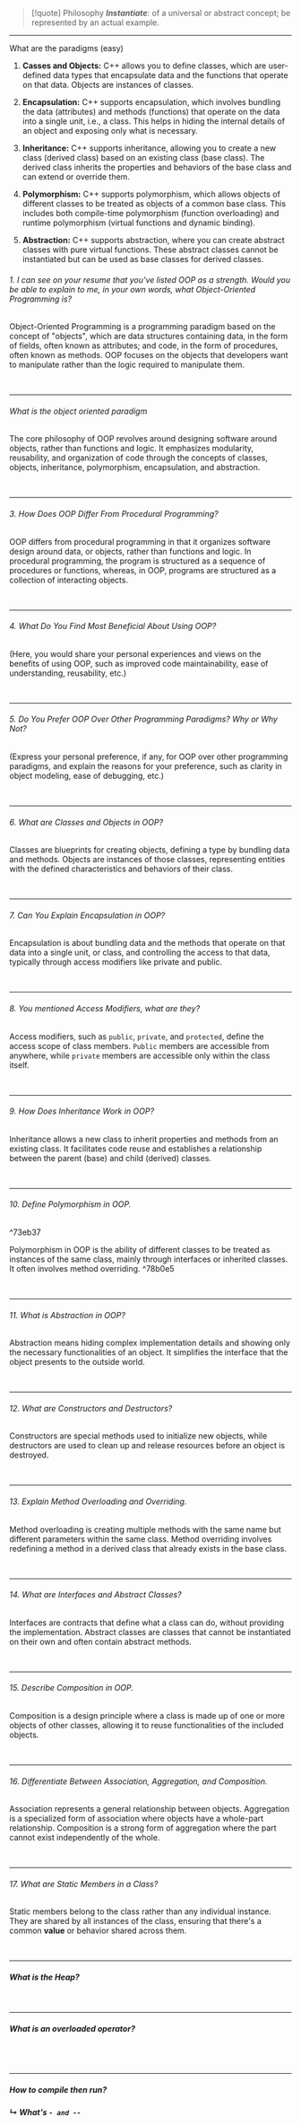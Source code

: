 > [!quote] Philosophy
> ***Instantiate***: of a universal or abstract concept; be represented by an actual example.



---

What are the paradigms (easy) 

1. **Casses and Objects:** C++ allows you to define classes, which are user-defined data types that encapsulate data and the functions that operate on that data. Objects are instances of classes.
    
2. **Encapsulation:** C++ supports encapsulation, which involves bundling the data (attributes) and methods (functions) that operate on the data into a single unit, i.e., a class. This helps in hiding the internal details of an object and exposing only what is necessary.
    
3. **Inheritance:** C++ supports inheritance, allowing you to create a new class (derived class) based on an existing class (base class). The derived class inherits the properties and behaviors of the base class and can extend or override them.
    
4. **Polymorphism:** C++ supports polymorphism, which allows objects of different classes to be treated as objects of a common base class. This includes both compile-time polymorphism (function overloading) and runtime polymorphism (virtual functions and dynamic binding).
    
5. **Abstraction:** C++ supports abstraction, where you can create abstract classes with pure virtual functions. These abstract classes cannot be instantiated but can be used as base classes for derived classes.
###### 1. I can see on your resume that you've listed OOP as a strength. Would you be able to explain to me, in your own words, what Object-Oriented Programming is?

Object-Oriented Programming is a programming paradigm based on the concept of "objects", which are data structures containing data, in the form of fields, often known as attributes; and code, in the form of procedures, often known as methods. OOP focuses on the objects that developers want to manipulate rather than the logic required to manipulate them.

<br>

---

###### What is the object oriented paradigm

The core philosophy of OOP revolves around designing software around objects, rather than functions and logic. It emphasizes modularity, reusability, and organization of code through the concepts of classes, objects, inheritance, polymorphism, encapsulation, and abstraction.

<br>

---

###### 3. How Does OOP Differ From Procedural Programming?
OOP differs from procedural programming in that it organizes software design around data, or objects, rather than functions and logic. In procedural programming, the program is structured as a sequence of procedures or functions, whereas, in OOP, programs are structured as a collection of interacting objects.

<br>

---

###### 4. What Do You Find Most Beneficial About Using OOP?
(Here, you would share your personal experiences and views on the benefits of using OOP, such as improved code maintainability, ease of understanding, reusability, etc.)

<br>

---

###### 5. Do You Prefer OOP Over Other Programming Paradigms? Why or Why Not?
(Express your personal preference, if any, for OOP over other programming paradigms, and explain the reasons for your preference, such as clarity in object modeling, ease of debugging, etc.)

<br>

---
###### 6. What are Classes and Objects in OOP?
Classes are blueprints for creating objects, defining a type by bundling data and methods. Objects are instances of those classes, representing entities with the defined characteristics and behaviors of their class.

<br>

---

###### 7. Can You Explain Encapsulation in OOP?
Encapsulation is about bundling data and the methods that operate on that data into a single unit, or class, and controlling the access to that data, typically through access modifiers like private and public.

<br>

---

###### 8. You mentioned Access Modifiers, what are they?
Access modifiers, such as `public`, `private`, and `protected`, define the access scope of class members. `Public` members are accessible from anywhere, while `private` members are accessible only within the class itself.

<br>

---

###### 9. How Does Inheritance Work in OOP?
Inheritance allows a new class to inherit properties and methods from an existing class. It facilitates code reuse and establishes a relationship between the parent (base) and child (derived) classes.

<br>

---

###### 10. Define Polymorphism in OOP.

^73eb37

Polymorphism in OOP is the ability of different classes to be treated as instances of the same class, mainly through interfaces or inherited classes. It often involves method overriding. ^78b0e5

<br>

---

###### 11. What is Abstraction in OOP?
Abstraction means hiding complex implementation details and showing only the necessary functionalities of an object. It simplifies the interface that the object presents to the outside world.

<br>

---

###### 12. What are Constructors and Destructors?
Constructors are special methods used to initialize new objects, while destructors are used to clean up and release resources before an object is destroyed.

<br>

---

###### 13. Explain Method Overloading and Overriding.
Method overloading is creating multiple methods with the same name but different parameters within the same class. Method overriding involves redefining a method in a derived class that already exists in the base class.

<br>

---

###### 14. What are Interfaces and Abstract Classes?
Interfaces are contracts that define what a class can do, without providing the implementation. Abstract classes are classes that cannot be instantiated on their own and often contain abstract methods.

<br>

---

###### 15. Describe Composition in OOP.
Composition is a design principle where a class is made up of one or more objects of other classes, allowing it to reuse functionalities of the included objects.

<br>

---

###### 16. Differentiate Between Association, Aggregation, and Composition.
Association represents a general relationship between objects. Aggregation is a specialized form of association where objects have a whole-part relationship. Composition is a strong form of aggregation where the part cannot exist independently of the whole.

<br>

---

###### 17. What are Static Members in a Class?
Static members belong to the class rather than any individual instance. They are shared by all instances of the class, ensuring that there's a common **value** or behavior shared across them.

<br>

---

##### What is the Heap?

<br>

---

##### What is an overloaded operator? 

<br><br>

---

##### How to compile then run? 

##### ↳ What's `- and -- `
